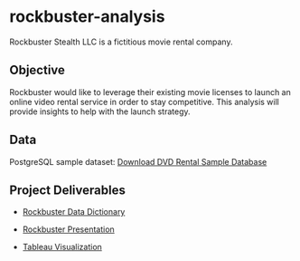 # **rockbuster-analysis** 

Rockbuster Stealth LLC is a fictitious movie rental company.

## **Objective**  

Rockbuster would like to leverage their existing movie licenses to launch an online video rental service in order to stay competitive. This analysis will provide insights to help with the launch strategy. 

## **Data**

PostgreSQL sample dataset: [Download DVD Rental Sample Database](https://github.com/pgideonhub/rockbuster-analysis/files/10505049/dvdrental.zip)

## **Project Deliverables**

- [Rockbuster Data Dictionary](https://github.com/pgideonhub/rockbuster-analysis/files/10505371/Rockbuster.Data.Dictionary.pdf)

- [Rockbuster Presentation](https://github.com/pgideonhub/rockbuster-analysis/files/10505395/Rockbuster.Presentation.pdf)

- [Tableau Visualization](https://public.tableau.com/app/profile/pauline.gideon/viz/RockbusterVisualization2/Story1?publish=yes)
